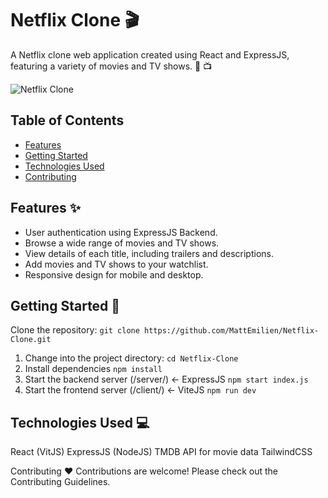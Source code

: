 # Netflix Clone :clapper:

A Netflix clone web application created using React and ExpressJS, featuring a variety of movies and TV shows. :movie_camera: :tv:

![Netflix Clone](https://i.pcmag.com/imagery/reviews/05cItXL96l4LE9n02WfDR0h-5.fit_scale.size_760x427.v1582751026.png)

## Table of Contents

- [Features](#features)
- [Getting Started](#getting-started)
- [Technologies Used](#technologies-used)
- [Contributing](#contributing)


## Features :sparkles:

- User authentication using ExpressJS Backend.
- Browse a wide range of movies and TV shows.
- View details of each title, including trailers and descriptions.
- Add movies and TV shows to your watchlist.
- Responsive design for mobile and desktop.

## Getting Started :rocket:
Clone the repository:
`git clone https://github.com/MattEmilien/Netflix-Clone.git`

1. Change into the project directory:
  `cd Netflix-Clone`
2. Install dependencies
   `npm install`
3. Start the backend server (/server/) <- ExpressJS
   `npm start index.js`
4. Start the frontend server (/client/) <- ViteJS
   `npm run dev`
   
## Technologies Used :computer:
React (VitJS)
ExpressJS (NodeJS)
TMDB API for movie data
TailwindCSS

Contributing :heart:
Contributions are welcome! Please check out the Contributing Guidelines.



